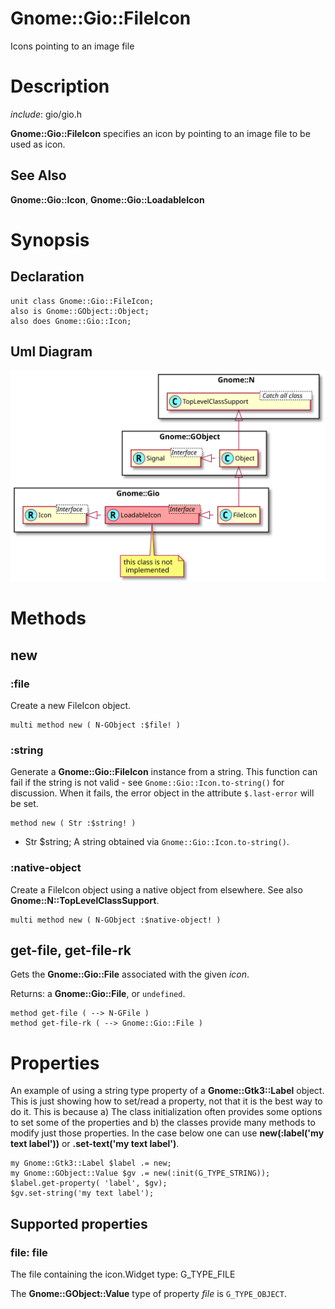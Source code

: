 Gnome::Gio::FileIcon
====================

Icons pointing to an image file

Description
===========

*include*: gio/gio.h

**Gnome::Gio::FileIcon** specifies an icon by pointing to an image file to be used as icon.

See Also
--------

**Gnome::Gio::Icon**, **Gnome::Gio::LoadableIcon**

Synopsis
========

Declaration
-----------

    unit class Gnome::Gio::FileIcon;
    also is Gnome::GObject::Object;
    also does Gnome::Gio::Icon;

Uml Diagram
-----------

![](plantuml/FileIcon.svg)

Methods
=======

new
---

### :file

Create a new FileIcon object.

    multi method new ( N-GObject :$file! )

### :string

Generate a **Gnome::Gio::FileIcon** instance from a string. This function can fail if the string is not valid - see `Gnome::Gio::Icon.to-string()` for discussion. When it fails, the error object in the attribute `$.last-error` will be set.

    method new ( Str :$string! )

  * Str $string; A string obtained via `Gnome::Gio::Icon.to-string()`.

### :native-object

Create a FileIcon object using a native object from elsewhere. See also **Gnome::N::TopLevelClassSupport**.

    multi method new ( N-GObject :$native-object! )

get-file, get-file-rk
---------------------

Gets the **Gnome::Gio::File** associated with the given *icon*.

Returns: a **Gnome::Gio::File**, or `undefined`.

    method get-file ( --> N-GFile )
    method get-file-rk ( --> Gnome::Gio::File )

Properties
==========

An example of using a string type property of a **Gnome::Gtk3::Label** object. This is just showing how to set/read a property, not that it is the best way to do it. This is because a) The class initialization often provides some options to set some of the properties and b) the classes provide many methods to modify just those properties. In the case below one can use **new(:label('my text label'))** or **.set-text('my text label')**.

    my Gnome::Gtk3::Label $label .= new;
    my Gnome::GObject::Value $gv .= new(:init(G_TYPE_STRING));
    $label.get-property( 'label', $gv);
    $gv.set-string('my text label');

Supported properties
--------------------

### file: file

The file containing the icon.Widget type: G_TYPE_FILE

The **Gnome::GObject::Value** type of property *file* is `G_TYPE_OBJECT`.

